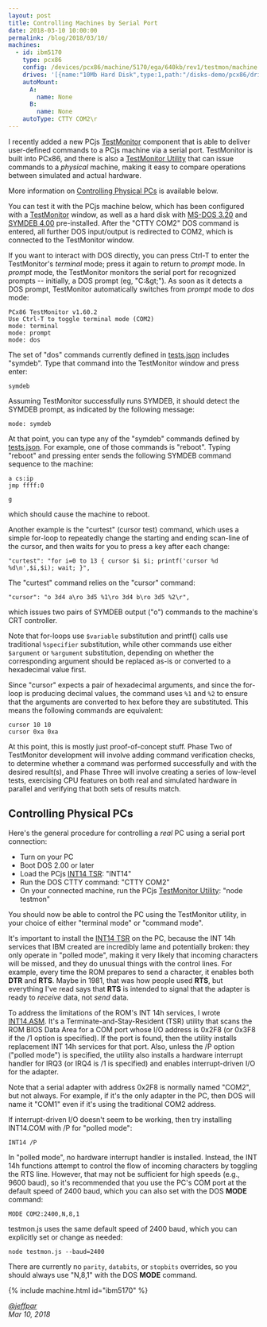 ```yaml
---
layout: post
title: Controlling Machines by Serial Port
date: 2018-03-10 10:00:00
permalink: /blog/2018/03/10/
machines:
  - id: ibm5170
    type: pcx86
    config: /devices/pcx86/machine/5170/ega/640kb/rev1/testmon/machine.xml
    drives: '[{name:"10Mb Hard Disk",type:1,path:"/disks-demo/pcx86/drives/10mb/MSDOS320-C400.json"}]'
    autoMount:
      A:
        name: None
      B:
        name: None
    autoType: CTTY COM2\r
---
```


I recently added a new PCjs [TestMonitor](/modules/pcx86/lib/testmon.js) component that is able to deliver user-defined
commands to a PCjs machine via a serial port.  TestMonitor is built into PCx86, and there is also a
[TestMonitor Utility](/tests/pcx86/testmon/testmon.js) that can issue commands to a *physical* machine, making it easy to
compare operations between simulated and actual hardware.

More information on [Controlling Physical PCs](#controlling-physical-pcs) is available below.

You can test it with the PCjs machine below, which has been configured with a [TestMonitor](/modules/pcx86/lib/testctl.js)
window, as well as a hard disk with [MS-DOS 3.20](/disks/pcx86/dos/microsoft/3.20/) and [SYMDEB 4.00](/blog/2018/02/25/)
pre-installed.  After the "CTTY COM2" DOS command is entered, all further DOS input/output is redirected to COM2, which is
connected to the TestMonitor window.

If you want to interact with DOS directly, you can press Ctrl-T to enter the TestMonitor's *terminal* mode; press it again
to return to *prompt* mode.  In *prompt* mode, the TestMonitor monitors the serial port for recognized prompts --
initially, a DOS prompt (eg, "C:\&gt;").  As soon as it detects a DOS prompt, TestMonitor automatically switches from *prompt*
mode to *dos* mode:

    PCx86 TestMonitor v1.60.2
    Use Ctrl-T to toggle terminal mode (COM2)
    mode: terminal
    mode: prompt
    mode: dos

The set of "dos" commands currently defined in [tests.json](/tests/pcx86/testmon/tests.json) includes "symdeb".  Type that
command into the TestMonitor window and press enter:

    symdeb

Assuming TestMonitor successfully runs SYMDEB, it should detect the SYMDEB prompt, as indicated by the following message:

    mode: symdeb

At that point, you can type any of the "symdeb" commands defined by [tests.json](/tests/pcx86/testmon/tests.json).  For example,
one of those commands is "reboot".  Typing "reboot" and pressing enter sends the following SYMDEB command sequence to the
machine:

    a cs:ip
    jmp ffff:0
    
    g

which should cause the machine to reboot.

Another example is the "curtest" (cursor test) command, which uses a simple for-loop to repeatedly change the starting
and ending scan-line of the cursor, and then waits for you to press a key after each change:

    "curtest": "for i=0 to 13 { cursor $i $i; printf('cursor %d %d\n',$i,$i); wait; }",

The "curtest" command relies on the "cursor" command:

    "cursor": "o 3d4 a\ro 3d5 %1\ro 3d4 b\ro 3d5 %2\r",

which issues two pairs of SYMDEB output ("o") commands to the machine's CRT controller.

Note that for-loops use `$variable` substitution and printf() calls use traditional `%specifier` substitution,
while other commands use either `$argument` or `%argument` substitution, depending on whether the corresponding
argument should be replaced as-is or converted to a hexadecimal value first.

Since "cursor" expects a pair of hexadecimal arguments, and since the for-loop is producing decimal values, the command
uses `%1` and `%2` to ensure that the arguments are converted to hex before they are substituted.  This means the following
commands are equivalent:

    cursor 10 10
    cursor 0xa 0xa

At this point, this is mostly just proof-of-concept stuff.  Phase Two of TestMonitor development will involve
adding command verification checks, to determine whether a command was performed successfully and with the desired
result(s), and Phase Three will involve creating a series of low-level tests, exercising CPU features on both real
and simulated hardware in parallel and verifying that both sets of results match.

Controlling Physical PCs
------------------------

Here's the general procedure for controlling a *real* PC using a serial port connection:

- Turn on your PC
- Boot DOS 2.00 or later
- Load the PCjs [INT14 TSR](/tests/pcx86/testmon/int14/INT14.ASM): "INT14"
- Run the DOS CTTY command: "CTTY COM2"
- On your connected machine, run the PCjs [TestMonitor Utility](/tests/pcx86/testmon/testmon.js): "node testmon"

You should now be able to control the PC using the TestMonitor utility, in your choice of either "terminal mode" or
"command mode".

It's important to install the [INT14 TSR](/tests/pcx86/testmon/int14/) on the PC, because the INT 14h services
that IBM created are incredibly lame and potentially broken: they only operate in "polled mode", making it very likely
that incoming characters will be missed, and they do unusual things with the control lines.  For example, every time
the ROM prepares to send a character, it enables both **DTR** and **RTS**.  Maybe in 1981, that was how people used
**RTS**, but everything I've read says that **RTS** is intended to signal that the adapter is ready to *receive* data,
not *send* data.

To address the limitations of the ROM's INT 14h services, I wrote [INT14.ASM](/tests/pcx86/testmon/int14/INT14.ASM).
It's a Terminate-and-Stay-Resident (TSR) utility that scans the ROM BIOS Data Area for a COM port whose I/O address is
0x2F8 (or 0x3F8 if the /1 option is specified).  If the port is found, then the utility installs replacement INT 14h
services for that port.  Also, unless the /P option ("polled mode") is specified, the utility also installs a hardware
interrupt handler for IRQ3 (or IRQ4 is /1 is specified) and enables interrupt-driven I/O for the adapter.

Note that a serial adapter with address 0x2F8 is normally named "COM2", but not always.  For example, if it's the only
adapter in the PC, then DOS will name it "COM1" even if it's using the traditional COM2 address.

If interrupt-driven I/O doesn't seem to be working, then try installing INT14.COM with /P for "polled mode":

    INT14 /P

In "polled mode", no hardware interrupt handler is installed.  Instead, the INT 14h functions attempt to control
the flow of incoming characters by toggling the RTS line.  However, that may not be sufficient for high speeds (e.g.,
9600 baud), so it's recommended that you use the PC's COM port at the default speed of 2400 baud, which you can also
set with the DOS **MODE** command:

    MODE COM2:2400,N,8,1

testmon.js uses the same default speed of 2400 baud, which you can explicitly set or change as needed:

    node testmon.js --baud=2400

There are currently no `parity`, `databits`, or `stopbits` overrides, so you should always use "N,8,1" with the DOS
**MODE** command.

{% include machine.html id="ibm5170" %}

*[@jeffpar](https://jeffpar.com)*  
*Mar 10, 2018*
